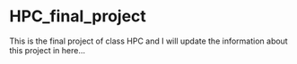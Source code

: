 # HPC_final_project
This is the final project of class HPC
and I will update the information about this project in here...

